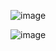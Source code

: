 ![image](https://github.com/user-attachments/assets/3b077a04-f9bf-4fdd-8dec-1a62a99893a9)

![image](https://github.com/user-attachments/assets/a991eb69-db96-4e77-bb6b-37b52b6f7412)

